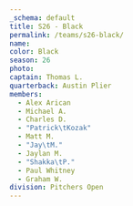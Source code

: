 ```yaml
---
_schema: default
title: S26 - Black
permalink: /teams/s26-black/
name:
color: Black
season: 26
photo:
captain: Thomas L.
quarterback: Austin Plier
members:
  - Alex Arican
  - Michael A.
  - Charles D.
  - "Patrick\tKozak"
  - Matt M.
  - "Jay\tM."
  - Jaylan M.
  - "Shakka\tP."
  - Paul Whitney
  - Graham W.
division: Pitchers Open
---
```

